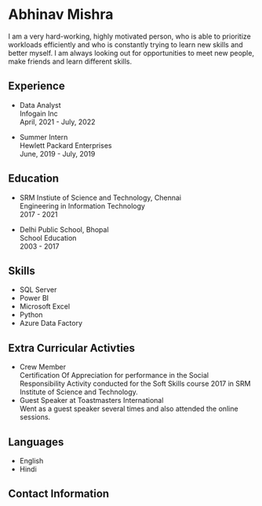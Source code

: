 # Abhinav Mishra<br/>
I am a very hard-working, highly motivated person, who is able to prioritize workloads efficiently and who is constantly trying to learn new skills and better myself. I am always looking out for opportunities to meet new people, make friends and learn different skills. <br/>

## Experience
- Data Analyst <br/>
Infogain Inc<br/>
April, 2021 - July, 2022

- Summer Intern<br/>
Hewlett Packard Enterprises<br/>
June, 2019 - July, 2019

## Education
- SRM Instiute of Science and Technology, Chennai<br/>
Engineering in Information Technology<br/>
2017 - 2021

- Delhi Public School, Bhopal</br>
School Education<br/>
2003 - 2017

## Skills
- SQL Server
- Power BI
- Microsoft Excel
- Python
- Azure Data Factory
 
 ## Extra Curricular Activties
 - Crew Member<br/>
Certification Of Appreciation for performance in the Social
Responsibility Activity conducted for the Soft Skills course 2017 in
SRM Institute of Science and Technology.
- Guest Speaker at Toastmasters International</br>
Went as a guest speaker several times and also attended the online
sessions.

## Languages
- English
- Hindi

## Contact Information
